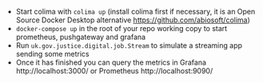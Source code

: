 * Start colima with `colima up` (install colima first if necessary, it is an Open Source Docker Desktop alternative https://github.com/abiosoft/colima)
* `docker-compose up` in the root of your repo working copy to start prometheus, pushgateway and grafana
* Run `uk.gov.justice.digital.job.Stream` to simulate a streaming app sending some metrics
* Once it has finished you can query the metrics in Grafana http://localhost:3000/ or Prometheus http://localhost:9090/